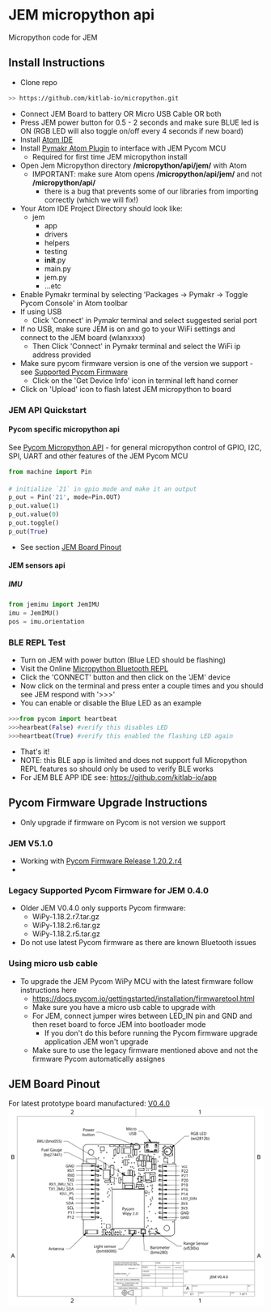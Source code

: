 # JEM micropython api
Micropython code for JEM

## Install Instructions 
- Clone repo
```bash
>> https://github.com/kitlab-io/micropython.git
```
- Connect JEM Board to battery OR Micro USB Cable OR both
- Press JEM power button for 0.5 - 2 seconds and make sure BLUE led is ON (RGB LED will also toggle on/off every 4 seconds if new board)
- Install [Atom IDE](https://atom.io/)
- Install [Pymakr Atom Plugin](https://atom.io/packages/pymakr) to interface with JEM Pycom MCU
   + Required for first time JEM micropython install
- Open Jem Micropython directory **/micropython/api/jem/**  with Atom
   + IMPORTANT: make sure Atom opens **/micropython/api/jem/** and not **/micropython/api/**
      + there is a bug that prevents some of our libraries from importing correctly (which we will fix!)
- Your Atom IDE Project Directory should look like:
   + jem
      + app
      + drivers
      + helpers
      + testing
      + __init__.py
      + main.py
      + jem.py
      + ...etc
- Enable Pymakr terminal by selecting 'Packages -> Pymakr -> Toggle Pycom Console' in Atom toolbar
- If using USB
   + Click 'Connect' in Pymakr terminal and select suggested serial port
- If no USB, make sure JEM is on and go to your WiFi settings and connect to the JEM board (wlanxxxx)
   + Then Click 'Connect' in Pymakr terminal and select the WiFi ip address provided
- Make sure pycom firmware version is one of the version we support - see [Supported Pycom Firmware](https://github.com/kitlab-io/micropython/blob/main/README.md#pycom-firmware-upgrade-instructions)
   + Click on the 'Get Device Info' icon in terminal left hand corner
- Click on 'Upload' icon to flash latest JEM micropython to board

### JEM API Quickstart
#### Pycom specific micropython api
See [Pycom Micropython API](https://docs.pycom.io/firmwareapi/pycom/machine/) - for general micropython control of GPIO, I2C, SPI, UART and other features of the JEM Pycom MCU
```python
from machine import Pin

# initialize `21` in gpio mode and make it an output
p_out = Pin('21', mode=Pin.OUT)
p_out.value(1)
p_out.value(0)
p_out.toggle()
p_out(True)
```
- See section [JEM Board Pinout](https://github.com/kitlab-io/micropython/blob/main/README.md#jem-board-pinout)

#### JEM sensors api
##### IMU
```python
from jemimu import JemIMU
imu = JemIMU()
pos = imu.orientation
```

### BLE REPL Test
- Turn on JEM with power button (Blue LED should be flashing)
- Visit the Online [Micropython Bluetooth REPL](https://glennrub.github.io/webbluetooth/micropython/repl/)
- Click the 'CONNECT' button and then click on the 'JEM' device
- Now click on the terminal and press enter a couple times and you should see JEM respond with '>>>'
- You can enable or disable the Blue LED as an example
```python
>>>from pycom import heartbeat
>>>hearbeat(False) #verify this disables LED
>>>heartbeat(True) #verify this enabled the flashing LED again
```
- That's it!
- NOTE: this BLE app is limited and does not support full Micropython REPL features so should only be used to verify BLE works
- For JEM BLE APP IDE see: https://github.com/kitlab-io/app

## Pycom Firmware Upgrade Instructions
- Only upgrade if firmware on Pycom is not version we support 

### JEM V5.1.0
- Working with [Pycom Firmware Release 1.20.2.r4](https://github.com/pycom/pycom-micropython-sigfox/releases/tag/v1.20.2.r4)
- 
### Legacy Supported Pycom Firmware for JEM 0.4.0
- Older JEM V0.4.0 only supports Pycom firmware:
   + WiPy-1.18.2.r7.tar.gz
   + WiPy-1.18.2.r6.tar.gz
   + WiPy-1.18.2.r5.tar.gz
- Do not use latest Pycom firmware as there are known Bluetooth issues

### Using micro usb cable
- To upgrade the JEM Pycom WiPy MCU with the latest firmware follow instructions here
   + https://docs.pycom.io/gettingstarted/installation/firmwaretool.html
   + Make sure you have a micro usb cable to upgrade with
   + For JEM, connect jumper wires between LED_IN pin and GND and then reset board to force JEM into bootloader mode
      + If you don't do this before running the Pycom firmware upgrade application JEM won't upgrade
   + Make sure to use the legacy firmware mentioned above and not the firmware Pycom automatically assignes 
   
## JEM Board Pinout
For latest prototype board manufactured: [V0.4.0](https://github.com/kitlab-io/electronics/releases/tag/0.4.0)
![Image of JEM Board](docs/pcb-assembly-v0.4.0-image.png)
